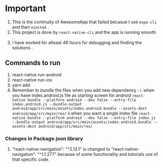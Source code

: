 # Important #

1. This is the continuity of AwesomeApp that failed becasue I use ```expo-cli``` and then ```ejected``` .
2. This project is done by ```react-native-cli```  and the app is running smooth .
3. I have worked for atleast 48 hours for debugging and finding the solutions .


## Commands to run ##
1. react-native run-android
2. react-native run-ios
3. yarn add <dependency-name>
4. Remember to *bundle* the files when you add new dependency :
i. when you have index.android.js file as starting screen for android
```react-native bundle --platform android --dev false --entry-file index.android.js --bundle-output android/app/src/main/assets/index.android.bundle --assets-dest android/app/src/main/res/```
ii.when you want a single index file
```react-native bundle --platform android --dev false --entry-file index.js --bundle-output android/app/src/main/assets/index.android.bundle --assets-dest android/app/src/main/res/```



### Changes in Package.json library

1. "react-native-navigation": "^2.13.1" is changed to "react-native-navigation": "^1.1.277" because of some functionality and tutorials use of that specific code.

 